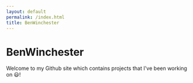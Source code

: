 ```yaml
---
layout: default
permalink: /index.html
title: BenWinchester
---
```


# BenWinchester

Welcome to my Github site which contains projects that I've been working on 😃!
